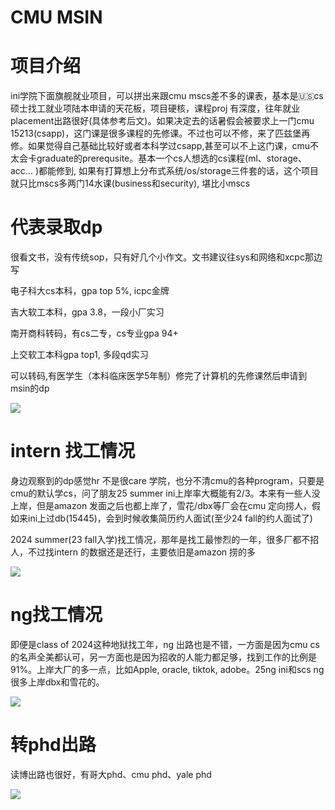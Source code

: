 
# CMU MSIN

# 项目介绍
ini学院下面旗舰就业项目，可以拼出来跟cmu mscs差不多的课表，基本是🇺🇸cs硕士找工就业项陆本申请的天花板，项目硬核，课程proj 有深度，往年就业placement出路很好(具体参考后文)。如果决定去的话暑假会被要求上一门cmu 15213(csapp)，这门课是很多课程的先修课。不过也可以不修，来了匹兹堡再修。如果觉得自己基础比较好或者本科学过csapp,甚至可以不上这门课，cmu不太会卡graduate的prerequsite。基本一个cs人想选的cs课程(ml、storage、acc... )都能修到, 如果有打算想上分布式系统/os/storage三件套的话，这个项目就只比mscs多两门14水课(business和security), 堪比小mscs

# 代表录取dp
很看文书，没有传统sop，只有好几个小作文。文书建议往sys和网络和xcpc那边写

电子科大cs本科，gpa top 5%, icpc金牌

吉大软工本科，gpa 3.8，一段小厂实习

南开商科转码，有cs二专，cs专业gpa 94+

上交软工本科gpa top1, 多段qd实习

可以转码,有医学生（本科临床医学5年制）修完了计算机的先修课然后申请到msin的dp

![](/img/msingpa.png)



# intern 找工情况

身边观察到的dp感觉hr 不是很care 学院，也分不清cmu的各种program，只要是cmu的默认学cs，问了朋友25 summer ini上岸率大概能有2/3。本来有一些人没上岸，但是amazon 发面之后也都上岸了，雪花/dbx等厂会在cmu 定向捞人，假如来ini上过db(15445)，会到时候收集简历约人面试(至少24 fall的约人面试了)

2024 summer(23 fall入学)找工情况，那年是找工最惨烈的一年，很多厂都不招人，不过找intern 的数据还是还行，主要依旧是amazon 捞的多

![](/img/msincarrer.png)

# ng找工情况
即便是class of 2024这种地狱找工年，ng 出路也是不错，一方面是因为cmu cs的名声全美都认可，另一方面也是因为招收的人能力都足够，找到工作的比例是91%。上岸大厂的多一点，比如Apple, oracle, tiktok, adobe。25ng ini和scs ng 很多上岸dbx和雪花的。

![](/img/msinngcarrer.png)

# 转phd出路
读博出路也很好，有哥大phd、cmu phd、yale phd

![](/img/msintophd.png)

